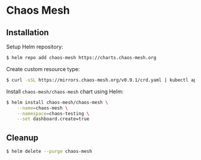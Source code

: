 # Chaos Mesh

## Installation

Setup Helm repository:

```bash
$ helm repo add chaos-mesh https://charts.chaos-mesh.org
```

Create custom resource type:

```bash
$ curl -sSL https://mirrors.chaos-mesh.org/v0.9.1/crd.yaml | kubectl apply -f -
```

Install `chaos-mesh/chaos-mesh` chart using Helm:

```bash
$ helm install chaos-mesh/chaos-mesh \
    --name=chaos-mesh \
    --namespace=chaos-testing \
    --set dashboard.create=true
```

## Cleanup

```bash
$ helm delete --purge chaos-mesh
```
